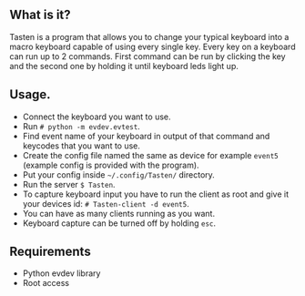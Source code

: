 ## What is it?
Tasten is a program that allows you to change your typical keyboard into a
macro keyboard capable of using every single key. Every key on a keyboard can
run up to 2 commands. First command can be run by clicking the key and
the second one by holding it until keyboard leds light up.

## Usage.
- Connect the keyboard you want to use.
- Run `# python -m evdev.evtest`.
- Find event name of your keyboard in output of that command and
keycodes that you want to use.
- Create the config file named the same as device for example `event5`
 (example config is provided with the program).
- Put your config inside `~/.config/Tasten/` directory.
- Run the server `$ Tasten`.
- To capture keyboard input you have to run the client as root and give it
your devices id: `# Tasten-client -d event5`.
- You can have as many clients running as you want.
- Keyboard capture can be turned off by holding `esc`.

## Requirements
* Python evdev library
* Root access
